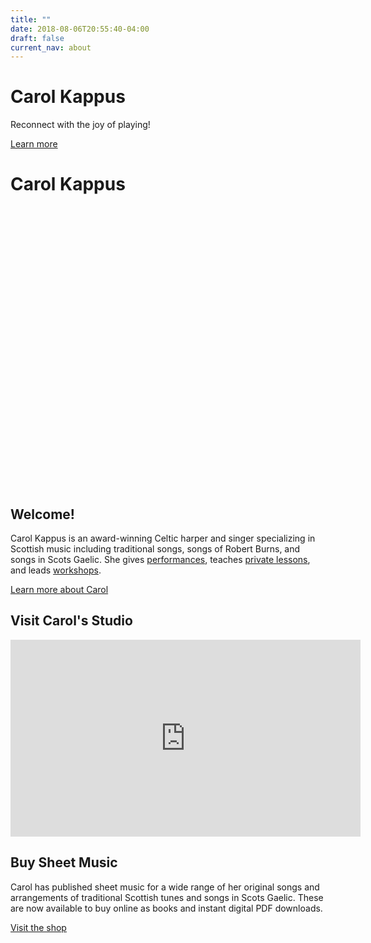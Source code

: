 ```yaml
---
title: ""
date: 2018-08-06T20:55:40-04:00
draft: false
current_nav: about
---
```


<div class="jumbotron hide-small">
  <h1>Carol Kappus</h1>
  <p class="lead">Reconnect with the joy of playing!</p>
  <p><a class="btn btn-primary" href="/about">Learn more</a></p>
</div>


<div class="show-small">
  <h1>Carol Kappus</h1>
  <div class="jumbotron" style="height: 450px"></div>
</div>

<div class="row">

<div class="col-md-8" style="margin-bottom: 1.5rem">

<h2>Welcome!</h2>

<p>Carol Kappus is an award-winning Celtic harper and singer specializing in Scottish music including traditional songs, songs of Robert Burns, and songs in Scots Gaelic. She gives <a href="/performances">performances</a>, teaches <a href="/lessons">private lessons</a>, and leads <a href="/lessons">workshops</a>. </p>
<a href="/about" class="btn btn-primary btn-large">Learn more about Carol</a>

<h2> Visit Carol's Studio</h2>
<iframe width="560" height="315" src="https://www.youtube.com/embed/c1PKWvVK614" frameborder="0" allow="accelerometer; autoplay; encrypted-media; gyroscope; picture-in-picture" allowfullscreen></iframe>

</div>

<div class="col-md-4">
<h2>Buy Sheet Music</h2>

<p>Carol has published sheet music for a wide range of her original songs and arrangements of traditional Scottish tunes and songs in Scots Gaelic. These are now available to buy online as books and instant digital PDF downloads.</p>

<a class="btn btn-primary btn-large" href="/store">Visit the shop</a>
</div>

</div>
